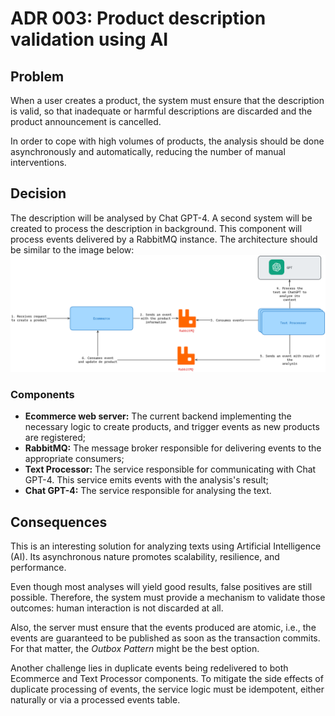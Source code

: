 # ADR 003: Product description validation using AI
## Problem
When a user creates a product, the system must ensure that the description is valid, so that 
inadequate or harmful descriptions are discarded and the product announcement is cancelled.

In order to cope with high volumes of products, the analysis should be done asynchronously and automatically, 
reducing the number of manual interventions.

## Decision
The description will be analysed by Chat GPT-4. A second system will be created to process the description in background. This component
will process events delivered by a RabbitMQ instance. The architecture should be similar to the image below: 
![img.png](../assets/adr/003_architecture.png)
### Components
- **Ecommerce web server:** The current backend implementing the necessary logic to create products, and trigger events as new products are registered;
- **RabbitMQ:** The message broker responsible for delivering events to the appropriate consumers;
- **Text Processor:** The service responsible for communicating with Chat GPT-4. This service emits events with the analysis's result;
- **Chat GPT-4:** The service responsible for analysing the text.

## Consequences
This is an interesting solution for analyzing texts using Artificial Intelligence (AI). Its asynchronous nature promotes scalability, resilience, and performance.

Even though most analyses will yield good results, false positives are still possible. Therefore, the system must provide a mechanism to validate those outcomes: human interaction is not 
discarded at all.

Also, the server must ensure that the events produced are atomic, i.e., the events are guaranteed to be published as soon as the transaction commits. For that matter, the _Outbox Pattern_ might be the best option.

Another challenge lies in duplicate events being redelivered to both Ecommerce and Text Processor components. 
To mitigate the side effects of duplicate processing of events, the service logic must be idempotent, either naturally or via a processed events table.


